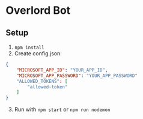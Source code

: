 # Overlord Bot

## Setup

1. `npm install`
2. Create config.json:
```json
{
    "MICROSOFT_APP_ID": "YOUR_APP_ID",
    "MICROSOFT_APP_PASSWORD": "YOUR_APP_PASSWORD"
    "ALLOWED_TOKENS": [
        "allowed-token"
    ]
}
```
3. Run with `npm start` or `npm run nodemon`
